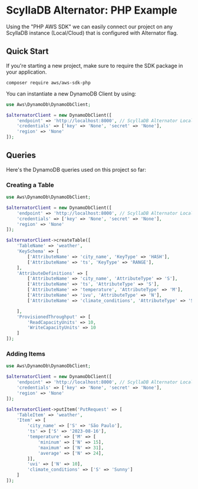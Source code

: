 # ScyllaDB Alternator: PHP Example

Using the "PHP AWS SDK" we can easily connect our project on any ScyllaDB instance (Local/Cloud) that is configured with
Alternator flag.

## Quick Start

If you're starting a new project, make sure to require the SDK package in your application. 

````shell
composer require aws/aws-sdk-php
````

You can instantiate a new DynamoDB Client by using: 
````php
use Aws\DynamoDb\DynamoDbClient;

$alternatorClient = new DynamoDbClient([
    'endpoint' => 'http://localhost:8000', // ScyllaDB Alternator LocalHost URL
    'credentials' => ['key' => 'None', 'secret' => 'None'],
    'region' => 'None'
]);
````

## Queries 
Here's the DynamoDB queries used on this project so far:

### Creating a Table

````php
use Aws\DynamoDb\DynamoDbClient;

$alternatorClient = new DynamoDbClient([
    'endpoint' => 'http://localhost:8000', // ScyllaDB Alternator LocalHost URL
    'credentials' => ['key' => 'None', 'secret' => 'None'],
    'region' => 'None'
]);

$alternatorClient->createTable([
    'TableName' => 'weather',
    'KeySchema' => [
        ['AttributeName' => 'city_name', 'KeyType' => 'HASH'],
        ['AttributeName' => 'ts', 'KeyType' => 'RANGE'],
    ],
    'AttributeDefinitions' => [
        ['AttributeName' => 'city_name', 'AttributeType' => 'S'],
        ['AttributeName' => 'ts', 'AttributeType' => 'S'],
        ['AttributeName' => 'temperature', 'AttributeType' => 'M'],
        ['AttributeName' => 'ivu', 'AttributeType' => 'N'],
        ['AttributeName' => 'climate_conditions', 'AttributeType' => 'S'],

    ],
    'ProvisionedThroughput' => [
        'ReadCapacityUnits' => 10,
        'WriteCapacityUnits' => 10
    ]
]);

````

### Adding Items

````php
use Aws\DynamoDb\DynamoDbClient;

$alternatorClient = new DynamoDbClient([
    'endpoint' => 'http://localhost:8000', // ScyllaDB Alternator LocalHost URL
    'credentials' => ['key' => 'None', 'secret' => 'None'],
    'region' => 'None'
]);

$alternatorClient->putItem('PutRequest' => [
    'TableItem' => 'weather',
    'Item' => [
        'city_name' => ['S' => 'São Paulo'],
        'ts' => ['S' => '2023-08-16'],
        'temperature' => ['M' => [
            'mininum' => ['N' => 15],
            'maximum' => ['N' => 31],
            'average' => ['N' => 24],
        ]],
        'uvi' => ['N' => 10],
        'climate_conditions' => ['S' => 'Sunny']
    ]
]);

````
